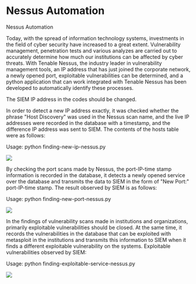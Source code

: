 # Nessus Automation

Nessus Automation

Today, with the spread of information technology systems, investments in the field of cyber security have increased to a great extent. Vulnerability management, penetration tests and various analyzes are carried out to accurately determine how much our institutions can be affected by cyber threats. With Tenable Nessus, the industry leader in vulnerability management tools, an IP address that has just joined the corporate network, a newly opened port, exploitable vulnerabilities can be determined, and a python application that can work integrated with Tenable Nessus has been developed to automatically identify these processes.

The SIEM IP address in the codes should be changed.

In order to detect a new IP address exactly, it was checked whether the phrase "Host Discovery" was used in the Nessus scan name, and the live IP addresses were recorded in the database with a timestamp, and the difference IP address was sent to SIEM. The contents of the hosts table were as follows:

Usage: python finding-new-ip-nessus.py

<img src="https://github.com/anil-yelken/Nessus-Automation/blob/main/new_host.png">

By checking the port scans made by Nessus, the port-IP-time stamp information is recorded in the database, it detects a newly opened service over the database and transmits the data to SIEM in the form of "New Port:" port-IP-time stamp.
The result observed by SIEM is as follows:

Usage: python finding-new-port-nessus.py

<img src="https://github.com/anil-yelken/Nessus-Automation/blob/main/new_port.png">

In the findings of vulnerability scans made in institutions and organizations, primarily exploitable vulnerabilities should be closed. At the same time, it records the vulnerabilities in the database that can be exploited with metasploit in the institutions and transmits this information to SIEM when it finds a different exploitable vulnerability on the systems.
Exploitable vulnerabilities observed by SIEM:

Usage: python finding-exploitable-service-nessus.py

<img src="https://github.com/anil-yelken/Nessus-Automation/blob/main/exploitable.png">
